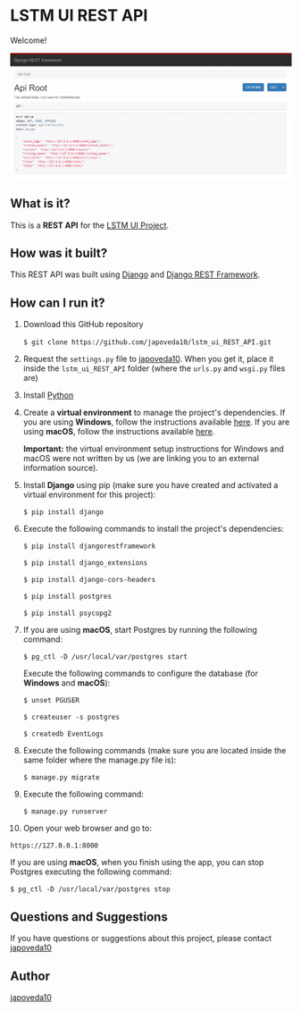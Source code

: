 # LSTM UI REST API

Welcome! 

![Django REST Framework Browsable API](https://raw.githubusercontent.com/japoveda10/lstm_ui_REST_API/master/lstm_ui_REST_API/IMAGE.PNG)

## What is it?

This is a **REST API** for the [LSTM UI Project](https://github.com/japoveda10/lstm_ui_vuejs).

## How was it built?

This REST API was built using [Django](https://www.djangoproject.com/) and [Django REST Framework](https://www.django-rest-framework.org/).

## How can I run it?

1. Download this GitHub repository

   `$ git clone https://github.com/japoveda10/lstm_ui_REST_API.git`

2. Request the `settings.py` file to [japoveda10](https://github.com/japoveda10). When you get it, place it inside the `lstm_ui_REST_API` folder (where the `urls.py` and `wsgi.py` files are)

3. Install [Python](https://www.python.org/downloads/)

4. Create a **virtual environment** to manage the project's dependencies. If you are using **Windows**, follow the instructions available [here](https://programwithus.com/learn-to-code/Pip-and-virtualenv-on-Windows/). If you are using **macOS**, follow the instructions available [here](https://sourabhbajaj.com/mac-setup/Python/virtualenv.html). 

   **Important:** the virtual environment setup instructions for Windows and macOS were not written by us (we are linking you       to an external information source).

5. Install **Django** using pip (make sure you have created and activated a virtual environment for this project):

   ```
   $ pip install django
   ```

6. Execute the following commands to install the project's dependencies:

   ```
   $ pip install djangorestframework
   ```
   
   ```
   $ pip install django_extensions
   ```
   
   ```
   $ pip install django-cors-headers
   ```
   
   ```
   $ pip install postgres
   ```
   
   ```
   $ pip install psycopg2
   ```

7. If you are using **macOS**, start Postgres by running the following command:
   
   ```
   $ pg_ctl -D /usr/local/var/postgres start
   ```
   
   Execute the following commands to configure the database (for **Windows** and **macOS**):

   ```
   $ unset PGUSER
   ```
   
   ```
   $ createuser -s postgres
   ```
   
   ```
   $ createdb EventLogs
   ```

8. Execute the following commands (make sure you are located inside the same folder where the manage.py file is):
   
   ```
   $ manage.py migrate
   ```

9. Execute the following command:

   ```
   $ manage.py runserver
   ```

10. Open your web browser and go to:

   ```
   https://127.0.0.1:8000
   ```

If you are using **macOS**, when you finish using the app, you can stop Postgres executing the following command:

   ```
   $ pg_ctl -D /usr/local/var/postgres stop
   ```
   
## Questions and Suggestions

If you have questions or suggestions about this project, please contact [japoveda10](https://github.com/japoveda10)

## Author

[japoveda10](https://github.com/japoveda10)
